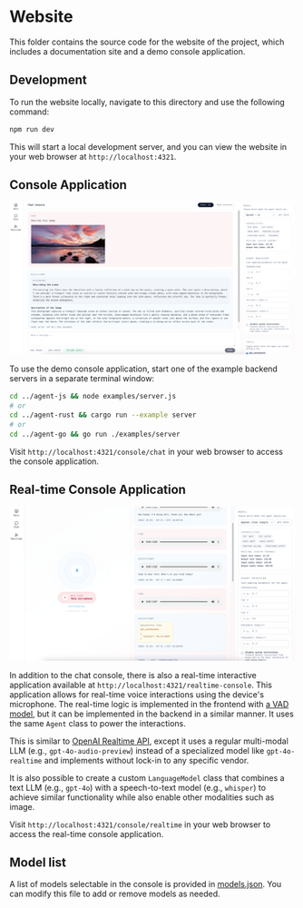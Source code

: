 # Website

This folder contains the source code for the website of the project, which includes a documentation site and a demo console application.

## Development

To run the website locally, navigate to this directory and use the following command:

```bash
npm run dev
```

This will start a local development server, and you can view the website in your web browser at `http://localhost:4321`.

## Console Application

![Console Chat Application screenshot](./assets/console-chat.png)

To use the demo console application, start one of the example backend servers in a separate terminal window:

```bash
cd ../agent-js && node examples/server.js
# or
cd ../agent-rust && cargo run --example server
# or
cd ../agent-go && go run ./examples/server
```

Visit `http://localhost:4321/console/chat` in your web browser to access the console application.

## Real-time Console Application

![Real-time Console Application screenshot](./assets/console-realtime.png)

In addition to the chat console, there is also a real-time interactive application available at `http://localhost:4321/realtime-console`. This application allows for real-time voice interactions using the device's microphone. The real-time logic is implemented in the frontend with [a VAD model](https://github.com/snakers4/silero-vad), but it can be implemented in the backend in a similar manner. It uses the same `Agent` class to power the interactions.

This is similar to [OpenAI Realtime API](https://platform.openai.com/docs/guides/realtime), except it uses a regular multi-modal LLM (e.g., `gpt-4o-audio-preview`) instead of a specialized model like `gpt-4o-realtime` and implements without lock-in to any specific vendor.

It is also possible to create a custom `LanguageModel` class that combines a text LLM (e.g., `gpt-4o`) with a speech-to-text model (e.g., `whisper`) to achieve similar functionality while also enable other modalities such as image.

Visit `http://localhost:4321/console/realtime` in your web browser to access the real-time console application.

## Model list

A list of models selectable in the console is provided in [models.json](./models.json). You can modify this file to add or remove models as needed.

